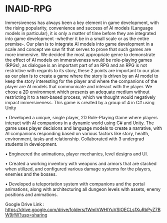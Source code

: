 # INAID-RPG
 Immersiveness has always been a key element in game development, with the rising popularity, convenience and success of AI models (Language models in particular), it is only a matter of time before they are integrated into game development -whether it be in a small scale or as the entire premise-. Our plan is to integrate AI models into game development in a scale and concept we saw fit that serves to prove that such games are more immersive. We decided the most appropriate genre to demonstrate the effect of AI models on immersiveness would be role-playing games (RPGs), as dialogue is an important part of an RPG and an RPG is not restrictive with regards to its story, these 2 points are important to our plan as our plan is to create a game where the story is driven by an AI model to keep the story interesting for the player and where the companions of the player are AI models that communicate and interact with the player. We chose a 2D environment which presents an adequate medium without restricting it to a text-based process, which we thought would negatively impact immersiveness. This game is created by a group of 4 in C# using Unity

• Developed a unique, single player, 2D Role-Playing Game where players interact with AI companions in a dynamic world using C# and Unity. The game uses player decisions and language models to create a narrative, with AI companions responding based on various factors like story, health, environment, tasks and relationship. Collaborated with 3 undergrad students in development. 

• Engineered the animations, player mechanics, level designs and UI.

• Created a working inventory with weapons and armors that are stacked when utilized, and configured various damage systems for the players, enemies and the bosses.

• Developed a teleportation system with companions and the portal animations, along with architecturing all dungeon levels with assets, enemy positions and animations.

Google Drive Link : https://drive.google.com/drive/folders/1WmIVWHlYuVSIOECLsfXuRbPyZ7BW9jfW?usp=sharing
